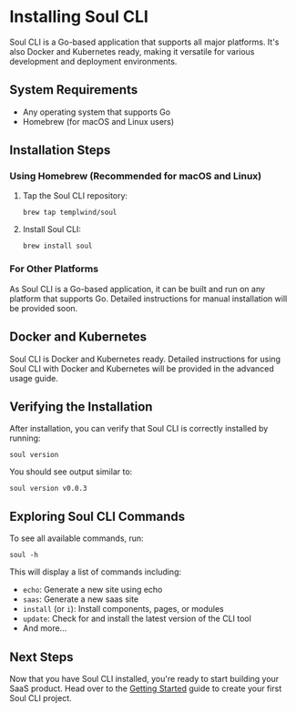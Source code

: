 # Installing Soul CLI

Soul CLI is a Go-based application that supports all major platforms. It's also Docker and Kubernetes ready, making it versatile for various development and deployment environments.

## System Requirements

- Any operating system that supports Go
- Homebrew (for macOS and Linux users)

## Installation Steps

### Using Homebrew (Recommended for macOS and Linux)

1. Tap the Soul CLI repository:

   ```
   brew tap templwind/soul
   ```

2. Install Soul CLI:
   ```
   brew install soul
   ```

### For Other Platforms

As Soul CLI is a Go-based application, it can be built and run on any platform that supports Go. Detailed instructions for manual installation will be provided soon.

## Docker and Kubernetes

Soul CLI is Docker and Kubernetes ready. Detailed instructions for using Soul CLI with Docker and Kubernetes will be provided in the advanced usage guide.

## Verifying the Installation

After installation, you can verify that Soul CLI is correctly installed by running:

```
soul version
```

You should see output similar to:

```
soul version v0.0.3
```

## Exploring Soul CLI Commands

To see all available commands, run:

```
soul -h
```

This will display a list of commands including:

- `echo`: Generate a new site using echo
- `saas`: Generate a new saas site
- `install` (or `i`): Install components, pages, or modules
- `update`: Check for and install the latest version of the CLI tool
- And more...

## Next Steps

Now that you have Soul CLI installed, you're ready to start building your SaaS product. Head over to the [Getting Started](./getting_started.md) guide to create your first Soul CLI project.
